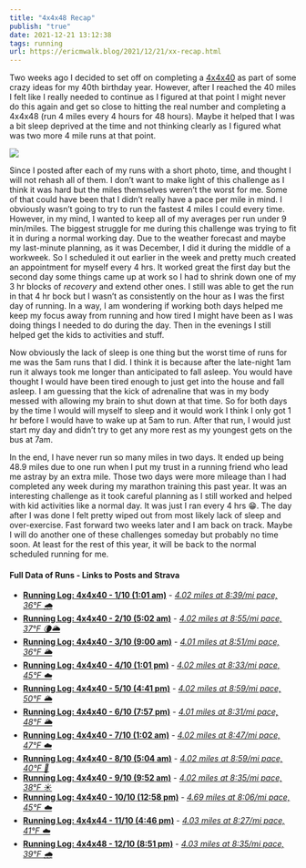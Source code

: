 ```yaml
---
title: "4x4x48 Recap"
publish: "true"
date: 2021-12-21 13:12:38
tags: running
url: https://ericmwalk.blog/2021/12/21/xx-recap.html
---
```


Two weeks ago I decided to set off on completing a [4x4x40](https://ericmwalk.blog/2021/12/01/xx-running-challenge.html) as part of some crazy ideas for my 40th birthday year. However, after I reached the 40 miles I felt like I really needed to continue as I figured at that point I might never do this again and get so close to hitting the real number and completing a 4x4x48 (run 4 miles every 4 hours for 48 hours). Maybe it helped that I was a bit sleep deprived at the time and not thinking clearly as I figured what was two more 4 mile runs at that point.

![](https://ericmwalk.blog/uploads/2021/d0d7eda4b0.jpg)

Since I posted after each of my runs with a short photo, time, and thought I will not rehash all of them. I don’t want to make light of this challenge as I think it was hard but the miles themselves weren’t the worst for me. Some of that could have been that I didn’t really have a pace per mile in mind. I obviously wasn’t going to try to run the fastest 4 miles I could every time. However, in my mind, I wanted to keep all of my averages per run under 9 min/miles. The biggest struggle for me during this challenge was trying to fit it in during a normal working day. Due to the weather forecast and maybe my last-minute planning, as it was December, I did it during the middle of a workweek. So I scheduled it out earlier in the week and pretty much created an appointment for myself every 4 hrs. It worked great the first day but the second day some things came up at work so I had to shrink down one of my 3 hr blocks of _recovery_ and extend other ones. I still was able to get the run in that 4 hr bock but I wasn’t as consistently on the hour as I was the first day of running. In a way, I am wondering if working both days helped me keep my focus away from running and how tired I might have been as I was doing things I needed to do during the day. Then in the evenings I still helped get the kids to activities and stuff.

Now obviously the lack of sleep is one thing but the worst time of runs for me was the 5am runs that I did. I think it is because after the late-night 1am run it always took me longer than anticipated to fall asleep. You would have thought I would have been tired enough to just get into the house and fall asleep. I am guessing that the kick of adrenaline that was in my body messed with allowing my brain to shut down at that time. So for both days by the time I would will myself to sleep and it would work I think I only got 1 hr before I would have to wake up at 5am to run. After that run, I would just start my day and didn’t try to get any more rest as my youngest gets on the bus at 7am.

In the end, I have never run so many miles in two days. It ended up being 48.9 miles due to one run when I put my trust in a running friend who lead me astray by an extra mile. Those two days were more mileage than I had completed any week during my marathon training this past year. It was an interesting challenge as it took careful planning as I still worked and helped with kid activities like a normal day. It was just I ran every 4 hrs 😁. The day after I was done I felt pretty wiped out from most likely lack of sleep and over-exercise. Fast forward two weeks later and I am back on track. Maybe I will do another one of these challenges someday but probably no time soon. At least for the rest of this year, it will be back to the normal scheduled running for me.
<br>
#### Full Data of Runs - Links to Posts and Strava
+ **[Running Log: 4x4x40 - 1/10 (1:01 am)](https://ericmwalk.blog/2021/12/01/running-log-xx.html)** - *[4.02 miles at 8:39/mi pace, 36°F 🌧](https://www.strava.com/activities/6328757476)*
+ **[Running Log: 4x4x40 - 2/10 (5:02 am)](https://ericmwalk.blog/2021/12/01/183000.html)** - *[4.02 miles at 8:55/mi pace, 37°F 🌘🌥](https://www.strava.com/activities/6329422080)*
+ **[Running Log: 4x4x40 - 3/10 (9:00 am)](https://ericmwalk.blog/2021/12/01/184500.html)** - *[4.01 miles at 8:51/mi pace, 36°F 🌥](https://www.strava.com/activities/6330251888)*
+ **[Running Log: 4x4x40 - 4/10 (1:01 pm)](https://ericmwalk.blog/2021/12/01/191500.html)** - *[4.02 miles at 8:33/mi pace, 45°F ☁️](https://www.strava.com/activities/6331221972)*
+ **[Running Log: 4x4x40 - 5/10 (4:41 pm)](https://ericmwalk.blog/2021/12/01/193000.html)** - *[4.02 miles at 8:59/mi pace, 50°F 🌥](https://www.strava.com/activities/6331966369)*
+ **[Running Log: 4x4x40 - 6/10 (7:57 pm)](https://ericmwalk.blog/2021/12/01/214806.html)** - *[4.01 miles at 8:31/mi pace, 48°F 🌥](https://www.strava.com/activities/6332480665)*
+ **[Running Log: 4x4x40 - 7/10 (1:02 am)](https://ericmwalk.blog/2021/12/02/running-log-xx.html)** - *[4.02 miles at 8:47/mi pace, 47°F ☁️](https://www.strava.com/activities/6332890004)*
+ **[Running Log: 4x4x40 - 8/10 (5:04 am)](https://ericmwalk.blog/2021/12/02/055602.html)** - *[4.02 miles at 8:59/mi pace, 40°F 🌌](https://www.strava.com/activities/6333540689)*
+ **[Running Log: 4x4x40 - 9/10 (9:52 am)](https://ericmwalk.blog/2021/12/02/113029.html)** - *[ 4.02 miles at 8:35/mi pace, 38°F ☀️](https://www.strava.com/activities/6334553267)*
+ **[Running Log: 4x4x40 - 10/10 (12:58 pm)](https://ericmwalk.blog/2021/12/02/143306.html)** - *[4.69 miles at 8:06/mi pace, 45°F ☁️](https://www.strava.com/activities/6335309327)*
+ **[Running Log: 4x4x44 - 11/10 (4:46 pm)](https://ericmwalk.blog/2021/12/02/180000.html)** - *[4.03 miles at 8:27/mi pace, 41°F ☁️](https://www.strava.com/activities/6336063574)*
+ **[Running Log: 4x4x48 - 12/10 (8:51 pm)](https://ericmwalk.blog/2021/12/02/220254.html)** - *[4.03 miles at 8:35/mi pace, 39°F 🌧](https://www.strava.com/activities/6336606100)*